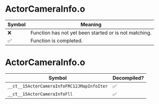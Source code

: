 # ActorCameraInfo.o
| Symbol | Meaning 
| ------------- | ------------- 
| :x: | Function has not yet been started or is not matching. 
| :white_check_mark: | Function is completed. 


# ActorCameraInfo.o
| Symbol | Decompiled? |
| ------------- | ------------- |
| `__ct__15ActorCameraInfoFRC12JMapInfoIter` | :white_check_mark: |
| `__ct__15ActorCameraInfoFll` | :white_check_mark: |
